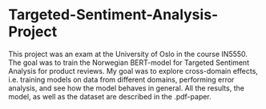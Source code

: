 # Targeted-Sentiment-Analysis-Project

This project was an exam at the University of Oslo in the course IN5550. The goal was to train the Norwegian BERT-model for Targeted Sentiment Analysis for product reviews. 
My goal was to explore cross-domain effects, i.e. training models on data from different domains, performing error analysis, and see how the model behaves in general. All the
results, the model, as well as the dataset are described in the .pdf-paper. 
